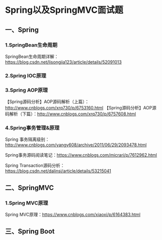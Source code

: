 # Spring以及SpringMVC面试题

## 一、Spring
### 1.SpringBean生命周期
SpringBean生命周期详解：https://blog.csdn.net/lisongjia123/article/details/52091013

### 2.Spring IOC原理

### 3.Spring AOP原理
【Spring源码分析】AOP源码解析（上篇）：http://www.cnblogs.com/xrq730/p/6753160.html 
【Spring源码分析】AOP源码解析（下篇）：http://www.cnblogs.com/xrq730/p/6757608.html

### 4.Spring事务管理&原理
Spring 事务隔离级别：http://www.cnblogs.com/yangy608/archive/2011/06/29/2093478.html

Spring事务源码阅读笔记：https://www.cnblogs.com/micrari/p/7612962.html

Spring Transaction源码分析：https://blog.csdn.net/dalinsi/article/details/53215041

## 二、SpringMVC
### 1.Spring MVC原理
Spring MVC原理：https://www.cnblogs.com/xiaoxi/p/6164383.html


## 三、Spring Boot

